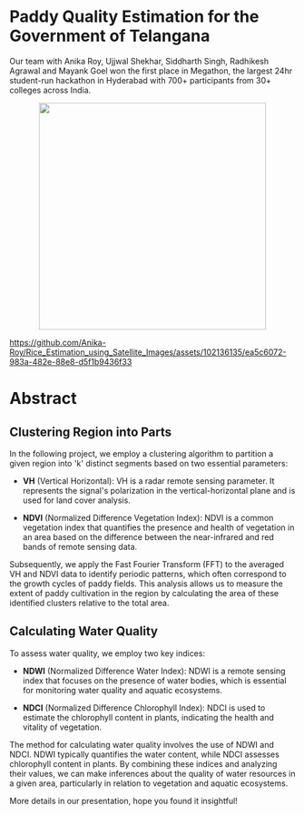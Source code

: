 # Paddy Quality Estimation for the Government of Telangana
Our team with Anika Roy, Ujjwal Shekhar, Siddharth Singh, Radhikesh Agrawal and Mayank Goel won the first place in Megathon, the largest 24hr student-run hackathon in Hyderabad with 700+ participants from 30+ colleges across India.
<center> 
<img src= "https://github.com/Anika-Roy/Rice_Estimation_using_Satellite_Images/assets/102136135/07c007af-92e8-4f87-ba0c-602ae5f6a80e" height = "400">
</center>


https://github.com/Anika-Roy/Rice_Estimation_using_Satellite_Images/assets/102136135/ea5c6072-983a-482e-88e8-d5f1b9436f33


# Abstract

## Clustering Region into Parts

In the following project, we employ a clustering algorithm to partition a given region into 'k' distinct segments based on two essential parameters:

- **VH** (Vertical Horizontal): VH is a radar remote sensing parameter. It represents the signal's polarization in the vertical-horizontal plane and is used for land cover analysis.

- **NDVI** (Normalized Difference Vegetation Index): NDVI is a common vegetation index that quantifies the presence and health of vegetation in an area based on the difference between the near-infrared and red bands of remote sensing data.

Subsequently, we apply the Fast Fourier Transform (FFT) to the averaged VH and NDVI data to identify periodic patterns, which often correspond to the growth cycles of paddy fields. This analysis allows us to measure the extent of paddy cultivation in the region by calculating the area of these identified clusters relative to the total area.

## Calculating Water Quality

To assess water quality, we employ two key indices:

- **NDWI** (Normalized Difference Water Index): NDWI is a remote sensing index that focuses on the presence of water bodies, which is essential for monitoring water quality and aquatic ecosystems.

- **NDCI** (Normalized Difference Chlorophyll Index): NDCI is used to estimate the chlorophyll content in plants, indicating the health and vitality of vegetation.

The method for calculating water quality involves the use of NDWI and NDCI. NDWI typically quantifies the water content, while NDCI assesses chlorophyll content in plants. By combining these indices and analyzing their values, we can make inferences about the quality of water resources in a given area, particularly in relation to vegetation and aquatic ecosystems.

More details in our presentation, hope you found it insightful!

